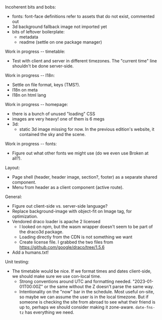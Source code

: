 Incoherent bits and bobs:

- fonts: font-face definitions refer to assets that do not exist, commented out
- 3d background fallback image not imported yet
- bits of leftover boilerplate:
  - metadata
  - readme (settle on one package manager)

Work in progress -- timetable:

- Test with client and server in different timezones. The "current time" line shouldn't be done server-side.

Work in progress -- I18n:

- Settle on file format, keys (TMS?).
- I18n on meta
- I18n on html lang

Work in progress -- homepage:

- there is a bunch of unused "loading" CSS
- images are very heavy! one of them is 6 megs
- 3d:
  - static 3d image missing for now. In the previous edition's website, it contained the sky and the scene.

Work in progress -- fonts:

- Figure out what other fonts we might use (do we even use Broken at all?).

Layout:

- Page shell (header, header image, section?, footer) as a separate shared component.
- Menu from header as a client component (active route).

General:

- Figure out client-side vs. server-side language?
- Replace background-image with object-fit on Image tag, for optimization.
- Vendored draco loader is apache 2 licensed
  - I looked on npm, but the wasm wrapper doesn't seem to be part of the draco3d package.
  - Loading directly from the CDN is not something we want
  - Create license file. I grabbed the two files from https://github.com/google/draco/tree/1.5.6
- Add a humans.txt!


Unit testing:

- The timetable would be nice. If we format times and dates client-side, we
  should make sure we use con-local time.
  - Strong conventions around UTC and formatting needed. "2023-01-01T00:00Z" or
    the same without the Z doesn't parse the same way.
  - Intentionality on the "now" bar in the schedule. Most useful on-site, so
    maybe we can assume the user is in the local timezone. But if someone is
    checking the site from abroad to see what their friend is up to, perhaps we
    should consider making it zone-aware. `date-fns-tz` has everything we need.
